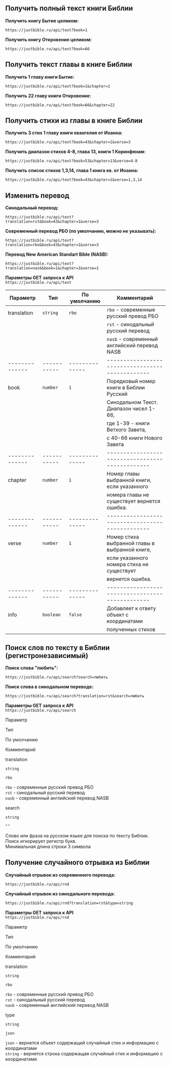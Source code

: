 Получить полный текст книги Библии
----------------------------------

**Получить книгу Бытие целиком:**

    https://justbible.ru/api/text?book=1

**Получить книгу Откровение целиком:**

    https://justbible.ru/api/text?book=66

Получить текст главы в книге Библии
-----------------------------------

**Получить 1 главу книги Бытие:**

    https://justbible.ru/api/text?book=1&chapter=1

**Получить 22 главу книги Откровение:**

    https://justbible.ru/api/text?book=66&chapter=22

Получить стихи из главы в книге Библии
--------------------------------------

**Получить 3 стих 1 главу книги евангелия от Иоанна:**

    https://justbible.ru/api/text?book=43&chapter=1&verse=3

**Получить диапазон стихов 4-8, глава 13, книги 1 Коринфянам:**

    https://justbible.ru/api/text?book=53&chapter=13&verse=4-8

**Получить список стихов 1,3,14, глава 1 книга ев. от Иоанна:**

    https://justbible.ru/api/text?book=43&chapter=1&verse=1,3,14

Изменить перевод
----------------

**Синодальный перевод:**

    https://justbible.ru/api/text?translation=rst&book=43&chapter=1&verse=3

**Современный перевод РБО (по умолчанию, можно не указывать):**

    https://justbible.ru/api/text?translation=rbo&book=43&chapter=1&verse=3

**Перевод New American Standart Bible (NASB):**

    https://justbible.ru/api/text?translation=nasb&book=1&chapter=1&verse=1

**Параметры GET запроса к API**  
`https://justbible.ru/api/text`

| Параметр     | Тип       | По умолчанию | Комментарий                                   |
|--------------|-----------|--------------|-----------------------------------------------|
| translation  |  `string` |   `rbo`      | `rbo` - современные русский превод РБО        |
|              |           |              | `rst` - синодальный русский перевод           |
|              |           |              | `nasb` - современный английский перевод NASB  |
|--------------|-----------|--------------|-----------------------------------------------|
| book         | `number`  | `1`          | Порядковый номер книги в Библии Русcкий       |
|              |           |              | Синодальном Текст. Диапазон чисел 1-66,       |
|              |           |              | где 1-39 - книги Ветхого Завета,              |
|              |           |              | с 40-66 книги Нового Завета                   |
|--------------|-----------|--------------|-----------------------------------------------|
| chapter      | `number`  | `1`          | Номер главы выбранной книги, если указанного  |
|              |           |              | номера главы не существует вернется ошибка.   |
|--------------|-----------|--------------|-----------------------------------------------|
| verse        | `number`  | `1`          | Номер стиха выбранной главы в выбранной книге,|
|              |           |              | если указанного номера стиха не существует    |
|              |           |              | вернется ошибка.                              |
|--------------|-----------|--------------|-----------------------------------------------|
| info         | `boolean` | `false`      | Добавляет к ответу объект с координатами      |
|              |           |              | полученных стихов                             |

Поиск слов по тексту в Библии (регистронезависимый)
---------------------------------------------------

**Поиск слова "любить":**

    https://justbible.ru/api/search?search=любить

**Поиск слова в синодальном переводе:**

    https://justbible.ru/api/search?translation=rst&search=любить

**Параметры GET запроса к API**  
`https://justbible.ru/api/search`

Параметр

Тип

По умолчанию

Комментарий

translation

`string`

`rbo`

`rbo` - современные русский превод РБО  
`rst` - синодальный русский перевод  
`nasb` - современный английский перевод NASB

search

`string`

`""`

Слово или фраза на русском языке для поиска по тексту Библии.  
Поиск игнорирует регистр букв.  
Минимальная длина строки 3 символа

Получение случайного отрывка из Библии
--------------------------------------

**Случайный отрывок из современного перевода:**

    https://justbible.ru/api/rnd

**Случайный отрывок из синодального перевода:**

    https://justbible.ru/api/rnd?translation=rst&type=string

**Параметры GET запроса к API**  
`https://justbible.ru/api/rnd`

Параметр

Тип

По умолчанию

Комментарий

translation

`string`

`rbo`

`rbo` - современные русский превод РБО  
`rst` - синодальный русский перевод  
`nasb` - современный английский перевод NASB

type

`string`

`json`

`json` - вернется объект содержащий случайный стих и информацию с координатами  
`string` - вернется строка содержащая случайный стих и информацию с координатами
